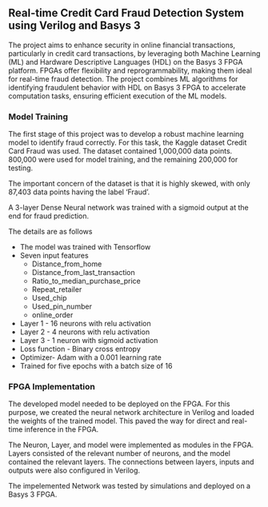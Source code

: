 ## Real-time Credit Card Fraud Detection System using Verilog and Basys 3

The project aims to enhance security in online financial transactions, particularly in credit card transactions, by leveraging both Machine Learning (ML) and Hardware Descriptive Languages (HDL) on the Basys 3 FPGA platform. 
FPGAs offer flexibility and reprogrammability, making them ideal for real-time fraud detection. 
The project combines ML algorithms for identifying fraudulent behavior with HDL on Basys 3 FPGA to accelerate computation tasks, ensuring efficient execution of the ML models. 

### Model Training

The first stage of this project was to develop a robust machine learning model to identify fraud correctly. For this task, the Kaggle dataset Credit Card Fraud was used. The dataset contained 1,000,000 data points. 800,000 were used for model training, and the remaining 200,000 for testing.

The important concern of the dataset is that it is highly skewed, with only 87,403 data points having the label ‘Fraud’.

A 3-layer Dense Neural network was trained with a sigmoid output at the end for fraud prediction.

The details are as follows
- The model was trained with Tensorflow
- Seven input features
  - Distance_from_home
  - Distance_from_last_transaction
  - Ratio_to_median_purchase_price
  - Repeat_retailer
  - Used_chip
  - Used_pin_number
  - online_order
- Layer 1 - 16 neurons with relu activation
- Layer 2 - 4 neurons with relu activation
- Layer 3 - 1 neuron with sigmoid activation
- Loss function - Binary cross entropy
- Optimizer- Adam with a 0.001 learning rate
- Trained for five epochs with a batch size of 16


### FPGA Implementation

The developed model needed to be deployed on the FPGA. For this purpose, we created the neural network architecture in Verilog and loaded the weights of the trained model. 
This paved the way for direct and real-time inference in the FPGA. 

The Neuron, Layer, and model were implemented as modules in the FPGA. 
Layers consisted of the relevant number of neurons, and the model contained the relevant layers. 
The connections between layers, inputs and outputs were also configured in Verilog.

The impelemented Network was tested by simulations and deployed on a Basys 3 FPGA.

